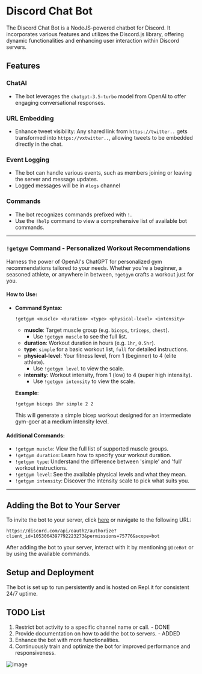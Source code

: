 # Discord Chat Bot

The Discord Chat Bot is a NodeJS-powered chatbot for Discord. It incorporates various features and utilizes the Discord.js library, offering dynamic functionalities and enhancing user interaction within Discord servers.

## Features

### ChatAI
- The bot leverages the `chatgpt-3.5-turbo` model from OpenAI to offer engaging conversational responses.

### URL Embedding
- Enhance tweet visibility: Any shared link from `https://twitter..` gets transformed into `https://vxtwitter..`, allowing tweets to be embedded directly in the chat.

### Event Logging
- The bot can handle various events, such as members joining or leaving the server and message updates.
- Logged messages will be in ``#logs`` channel

### Commands
- The bot recognizes commands prefixed with `!`.
- Use the `!help` command to view a comprehensive list of available bot commands.

---

### `!getgym` Command - Personalized Workout Recommendations

Harness the power of OpenAI's ChatGPT for personalized gym recommendations tailored to your needs. Whether you're a beginner, a seasoned athlete, or anywhere in between, `!getgym` crafts a workout just for you.

#### How to Use:
- **Command Syntax**: 
   ``` 
   !getgym <muscle> <duration> <type> <physical-level> <intensity>
   ```

   - **muscle**: Target muscle group (e.g. `biceps`, `triceps`, `chest`). 
     * Use `!getgym muscle` to see the full list.
   - **duration**: Workout duration in hours (e.g. `1hr`, `0.5hr`).
   - **type**: `simple` for a basic workout list, `full` for detailed instructions.
   - **physical-level**: Your fitness level, from 1 (beginner) to 4 (elite athlete). 
     * Use `!getgym level` to view the scale.
   - **intensity**: Workout intensity, from 1 (low) to 4 (super high intensity). 
     * Use `!getgym intensity` to view the scale.

   **Example**: 
   ```
   !getgym biceps 1hr simple 2 2
   ```
   This will generate a simple bicep workout designed for an intermediate gym-goer at a medium intensity level.

#### Additional Commands:

- `!getgym muscle`: View the full list of supported muscle groups.
- `!getgym duration`: Learn how to specify your workout duration.
- `!getgym type`: Understand the difference between 'simple' and 'full' workout instructions.
- `!getgym level`: See the available physical levels and what they mean.
- `!getgym intensity`: Discover the intensity scale to pick what suits you.

---
  
## Adding the Bot to Your Server

To invite the bot to your server, click [here](https://discord.com/api/oauth2/authorize?client_id=1053064397792223273&permissions=75776&scope=bot) or navigate to the following URL:

```
https://discord.com/api/oauth2/authorize?client_id=1053064397792223273&permissions=75776&scope=bot
```

After adding the bot to your server, interact with it by mentioning `@IceBot` or by using the available commands.

## Setup and Deployment

The bot is set up to run persistently and is hosted on Repl.it for consistent 24/7 uptime.

## TODO List

1. Restrict bot activity to a specific channel name or call. - DONE
2. Provide documentation on how to add the bot to servers. - ADDED
3. Enhance the bot with more functionalities.
4. Continuously train and optimize the bot for improved performance and responsiveness.

![image](https://user-images.githubusercontent.com/58054670/215863455-92f76c9e-6a51-4364-8f17-4ddb3ba2019a.png)
